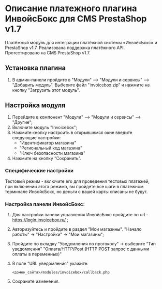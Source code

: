 # Описание платежного плагина ИнвойсБокс для CMS PrestaShop v1.7

Платёжный модуль для интеграции платёжной системы «ИнвойсБокс» и PrestaShop v1.7. Реализована поддержка платёжного API. Протестировано на CMS PrestaShop v1.7.

## Установка плагина

1. В админ-панели пройдите в "Модули" —> "Модули и сервисы" —> "Добавить модуль". Выберите файл "invoicebox.zip" и нажмите на кнопку "Загрузить этот модуль".

## Настройка модуля
1. Перейдите в компонент "Модули" —> "Модули и сервисы" —> "Другие";
1. Включите модуль "Invoicebox";
1. Нажмите кнопку настроить в открывшемся окне введите следующие настройки:
    - "Идентификатор магазина"
    - "Региональный код магазина"
    - "Ключ безопасности магазина"
1. Нажмите на кнопку "Сохранить".

### Специфические настройки 

Тестовый режим - включите его для проведения тестовых платежей, при включении этого режима, вы пройдете все шаги в платежном терминале ИнвойсБокс, но деньги с вашей карты списаны не будут.

### Настройка панели ИнвойсБокс:

1. Для настройки панели управления ИнвойсБокс пройдите по url - https://login.invoicebox.ru/ ;
1. Авторизуйтесь и пройдите в раздел "Мои магазины". "Начало работы" -> "Настройки" -> "Мои магазины";
1. Пройдите по вкладку "Уведомления по протоколу" -> выберите "Тип уведомления" "Оплата/HTTP/Post (HTTP POST запрос с данными оплаты в переменных)"
1. В поле "URL уведомления" укажите:

    `<домен_сайта>/modules/invoicebox/callback.php`

1. Сохраните изменения.
